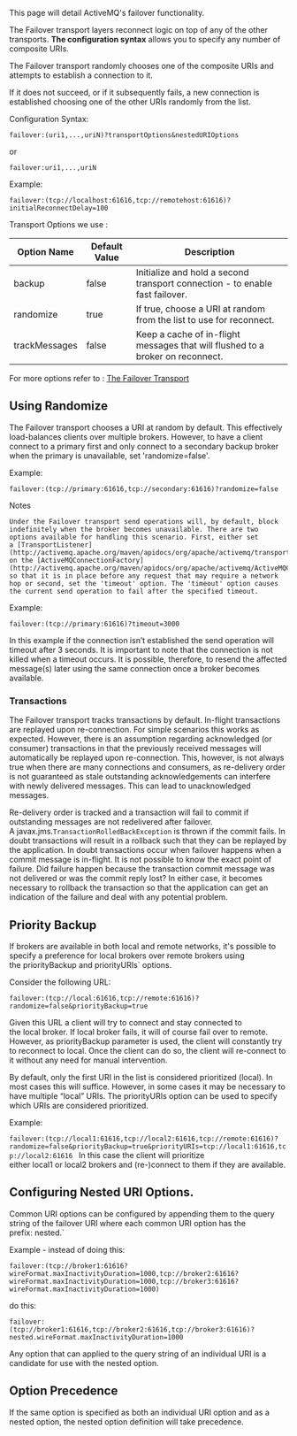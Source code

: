 This page will detail ActiveMQ's failover functionality.

The Failover transport layers reconnect logic on top of any of the other transports. **The configuration syntax** allows you to specify any number of composite URIs.

The Failover transport randomly chooses one of the composite URIs and attempts to establish a connection to it.

If it does not succeed, or if it subsequently fails, a new connection is established choosing one of the other URIs randomly from the list.

Configuration Syntax:

 `failover:(uri1,...,uriN)?transportOptions&nestedURIOptions`

or

 `failover:uri1,...,uriN`

Example:

`failover:(tcp://localhost:61616,tcp://remotehost:61616)?initialReconnectDelay=100`

Transport Options we use :

| Option Name   | Default Value | Description                                                                    |
| ------------- | ------------- | ------------------------------------------------------------------------------ |
| backup        | false         | Initialize and hold a second transport connection - to enable fast failover.   |
| randomize     | true          | If true, choose a URI at random from the list to use for reconnect.            |
| trackMessages | false         | Keep a cache of in-flight messages that will flushed to a broker on reconnect. |

For more options refer to : [The Failover Transport](https://activemq.apache.org/failover-transport-reference)

## Using Randomize

The Failover transport chooses a URI at random by default. This effectively load-balances clients over multiple brokers. However, to have a client connect to a primary first and only connect to a secondary backup broker when the primary is unavailable, set 'randomize=false'.

Example:

`failover:(tcp://primary:61616,tcp://secondary:61616)?randomize=false`

Notes

	Under the Failover transport send operations will, by default, block indefinitely when the broker becomes unavailable. There are two options available for handling this scenario. First, either set a [TransportListener](http://activemq.apache.org/maven/apidocs/org/apache/activemq/transport/TransportListener.html) directly on the [ActiveMQConnectionFactory](http://activemq.apache.org/maven/apidocs/org/apache/activemq/ActiveMQConnectionFactory.html), so that it is in place before any request that may require a network hop or second, set the 'timeout' option. The 'timeout' option causes the current send operation to fail after the specified timeout.

Example:

`failover:(tcp://primary:61616)?timeout=3000`

In this example if the connection isn’t established the send operation will timeout after 3 seconds. It is important to note that the connection is not killed when a timeout occurs. It is possible, therefore, to resend the affected message(s) later using the same connection once a broker becomes available.

### Transactions

The Failover transport tracks transactions by default. In-flight transactions are replayed upon re-connection. For simple scenarios this works as expected. However, there is an assumption regarding acknowledged (or consumer) transactions in that the previously received messages will automatically be replayed upon re-connection. This, however, is not always true when there are many connections and consumers, as re-delivery order is not guaranteed as stale outstanding acknowledgements can interfere with newly delivered messages. This can lead to unacknowledged messages.

Re-delivery order is tracked and a transaction will fail to commit if outstanding messages are not redelivered after failover. A javax.jms.`TransactionRolledBackException` is thrown if the commit fails. In doubt transactions will result in a rollback such that they can be replayed by the application. In doubt transactions occur when failover happens when a commit message is in-flight. It is not possible to know the exact point of failure. Did failure happen because the transaction commit message was not delivered or was the commit reply lost? In either case, it becomes necessary to rollback the transaction so that the application can get an indication of the failure and deal with any potential problem.

## Priority Backup

If brokers are available in both local and remote networks, it's possible to specify a preference for local brokers over remote brokers using the priorityBackup and priorityURIs` options.

Consider the following URL:

`failover:(tcp://local:61616,tcp://remote:61616)?randomize=false&priorityBackup=true`

Given this URL a client will try to connect and stay connected to the local broker. If local broker fails, it will of course fail over to remote. However, as priorityBackup parameter is used, the client will constantly try to reconnect to local. Once the client can do so, the client will re-connect to it without any need for manual intervention.

By default, only the first URI in the list is considered prioritized (local). In most cases this will suffice. However, in some cases it may be necessary to have multiple “local” URIs. The priorityURIs option can be used to specify which URIs are considered prioritized.

Example:

`failover:(tcp://local1:61616,tcp://local2:61616,tcp://remote:61616)?randomize=false&priorityBackup=true&priorityURIs=tcp://local1:61616,tcp://local2:61616
`
In this case the client will prioritize either local1 or local2 brokers and (re-)connect to them if they are available.

## Configuring Nested URI Options.

Common URI options can be configured by appending them to the query string of the failover URI where each common URI option has the prefix: nested.` 

Example - instead of doing this:

`failover:(tcp://broker1:61616?wireFormat.maxInactivityDuration=1000,tcp://broker2:61616?wireFormat.maxInactivityDuration=1000,tcp://broker3:61616?wireFormat.maxInactivityDuration=1000)`

do this:

`failover:(tcp://broker1:61616,tcp://broker2:61616,tcp://broker3:61616)?nested.wireFormat.maxInactivityDuration=1000`

Any option that can applied to the query string of an individual URI is a candidate for use with the nested option.

## Option Precedence

If the same option is specified as both an individual URI option and as a nested option, the nested option definition will take precedence.
